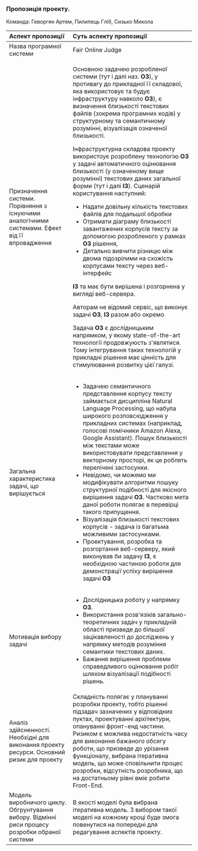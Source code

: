### Пропозиція проекту.
Команда: Геворгян Артем, Пилипець Гліб, Сизько Микола

Аспект пропозиції | Суть аспекту пропозиції
:---              | :---
Назва програмної системи | Fair Online Judge
Призначення системи. Порівняння з існуючими аналогічними системами. Ефект від її впровадження | <p>Основною задачею розробленої системи (тут і далі наз. **ОЗ**), у противагу до прикладної її складової, яка використовує та будує інфраструктуру навколо **ОЗ**), є визначення близькості текстових файлів (зокрема програмних кодів) у структурному та семантичному розумінні, візуалізація означеної близькості.</p><p>Інфраструктурна складова проекту використоує розроблену технологію **ОЗ** у задачі автоматичного оцінювання близькості (у означеному вище розумінні) текстових даних загальної форми (тут і далі **ІЗ**). Сценарій користування наступний: <ul><li>Надати довільну кількість текстових файлів для подальшої обробки</li><li>Отримати діаграму близькості завантажених корпусів тексту за допомогою розробленого у рамках **ОЗ** рішення,</li><li>Детально вивчити різницю між двома підозрілими на схожість корпусами тексту через веб-інтерфейс</li></ul></p><p>**ІЗ** та має бути вирішена і розгорнена у вигляді веб-сервера.</p></p>Авторам не відомий сервіс, що виконує задачі **ОЗ**, **ІЗ** разом або окремо</p><p>Задача **ОЗ** є дослідницьким напрямком, у якому state-of-the-art технології продовжуюсть з'являтися. Тому інтегрування таких технологій у прикладні рішення має цінність для стимулювання розвитку цієї галузі.</p>
Загальна характеристика задачі, що вирішується |<ul><li>Задачею семантичного представлення корпусу тексту займається дисципліна Natural Language Processing, що набула широкого розповсюдження у прикладних системах (наприклад, голосові помічники Amazon Alexa, Google Assistant). Пошук близькості між текстами може використовувати представлення у векторному просторі, як це роблять перелічені застосунки.</li><li>Невідомо, чи можемо ми модифікувати алгоритми пошуку структурної подібності для якісного вирішення задачі **ОЗ**. Частково мета даної роботи полягає в перевірці такого припущення.</li><li>Візуалізація близькості текстових корпусів - задача із багатьма можливими застосунками. </li><li>Проектування, розробка та розгортання веб-серверу, який виконував би задачу **ІЗ**, є необхідною частиною роботи для демонстрації успіху вирішення задачі **ОЗ**</li></ul>
Мотивація вибору задачі |<ul><li>Дослідницька роботу у напрямку **ОЗ**.</li><li>Використання розв'язіків загально-теоретичних задач у прикладній області призведе до більшої зацікавленості до досліджень у напрямку методів розуміння семантики текстових даних.</li><li>Бажання вирішення проблеми справедливого оцінювання робіт шляхом візуалізації подібності рішень.</li></ul>
Аналіз здійсненності. Необхідні для виконання проекту ресурси. Основний ризик для проекту | Складність полягає у плануванні розробки проекту, тобто рішенні підзадач зазначених у відповідних пуктах, проектуванні архітектури, опануванні фронт-енд частини. Ризиком є можлива недостатність часу для виконання бажаного обсягу роботи, що призведе до урізання функціоналу, вибрана ітеративна модель, що може сповільнити процес розробки, відсутність розробника, що на достатньому рівні вміє робити Front-End.
Модель виробничого циклу. Обгрунтування вибору. Відмінні риси процесу розробки обраної системи | В якості моделі була вибрана ітеративна модель. З вибором такої моделі на кожному кроці буде змога повенутися на попередні для редагування аспектів проекту.
